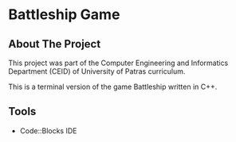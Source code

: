 # Battleship Game

## About The Project

This project was part of the Computer Engineering and Informatics Department (CEID) of University of Patras curriculum.

This is a terminal version of the game Battleship written in C++.

## Tools
* Code::Blocks IDE
